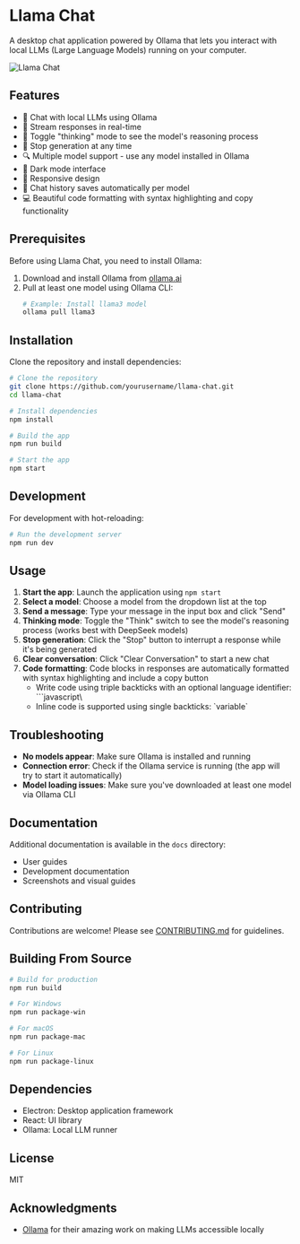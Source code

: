 # Llama Chat

A desktop chat application powered by Ollama that lets you interact with local LLMs (Large Language Models) running on your computer.

![Llama Chat](docs/screenshot.png)

## Features

- 💬 Chat with local LLMs using Ollama
- 🔄 Stream responses in real-time
- 🧠 Toggle "thinking" mode to see the model's reasoning process 
- 🛑 Stop generation at any time
- 🔍 Multiple model support - use any model installed in Ollama
- 🌙 Dark mode interface
- 📱 Responsive design
- 💾 Chat history saves automatically per model
- 💻 Beautiful code formatting with syntax highlighting and copy functionality

## Prerequisites

Before using Llama Chat, you need to install Ollama:

1. Download and install Ollama from [ollama.ai](https://ollama.ai)
2. Pull at least one model using Ollama CLI:
   ```bash
   # Example: Install llama3 model
   ollama pull llama3
   ```

## Installation

Clone the repository and install dependencies:

```bash
# Clone the repository
git clone https://github.com/yourusername/llama-chat.git
cd llama-chat

# Install dependencies
npm install

# Build the app
npm run build

# Start the app
npm start
```

## Development

For development with hot-reloading:

```bash
# Run the development server
npm run dev
```

## Usage

1. **Start the app**: Launch the application using `npm start`
2. **Select a model**: Choose a model from the dropdown list at the top
3. **Send a message**: Type your message in the input box and click "Send"
4. **Thinking mode**: Toggle the "Think" switch to see the model's reasoning process (works best with DeepSeek models)
5. **Stop generation**: Click the "Stop" button to interrupt a response while it's being generated
6. **Clear conversation**: Click "Clear Conversation" to start a new chat
7. **Code formatting**: Code blocks in responses are automatically formatted with syntax highlighting and include a copy button
   * Write code using triple backticks with an optional language identifier: \```javascript\
   * Inline code is supported using single backticks: \`variable\`

## Troubleshooting

- **No models appear**: Make sure Ollama is installed and running
- **Connection error**: Check if the Ollama service is running (the app will try to start it automatically)
- **Model loading issues**: Make sure you've downloaded at least one model via Ollama CLI

## Documentation

Additional documentation is available in the `docs` directory:

- User guides
- Development documentation
- Screenshots and visual guides

## Contributing

Contributions are welcome! Please see [CONTRIBUTING.md](CONTRIBUTING.md) for guidelines.

## Building From Source

```bash
# Build for production
npm run build

# For Windows
npm run package-win

# For macOS
npm run package-mac

# For Linux
npm run package-linux
```

## Dependencies

- Electron: Desktop application framework
- React: UI library
- Ollama: Local LLM runner

## License

MIT

## Acknowledgments

- [Ollama](https://ollama.ai) for their amazing work on making LLMs accessible locally 